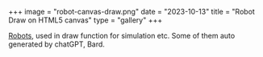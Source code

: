 +++
image = "robot-canvas-draw.png"
date = "2023-10-13"
title = "Robot Draw on HTML5 canvas"
type = "gallery"
+++

[Robots](https://en.wikipedia.org/w/index.php?title=Panaji&oldid=949879387), used in draw function for simulation etc. Some of them auto generated by chatGPT, Bard.